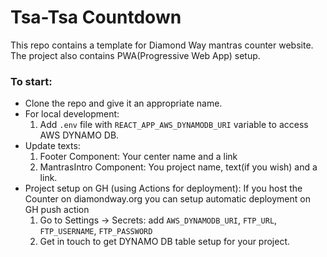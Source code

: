 # Tsa-Tsa Countdown
This repo contains a template for Diamond Way mantras counter website.
The project also contains PWA(Progressive Web App) setup.

### To start:

- Clone the repo and give it an appropriate name.
- For local development:
  1. Add `.env` file with `REACT_APP_AWS_DYNAMODB_URI` variable to access AWS DYNAMO DB.
- Update texts:
  1. Footer Component: Your center name and a link
  2. MantrasIntro Component: You project name, text(if you wish) and a link.
- Project setup on GH (using Actions for deployment):
  If you host the Counter on diamondway.org you can setup automatic deployment on GH push action
  1. Go to Settings -> Secrets: add `AWS_DYNAMODB_URI`, `FTP_URL`, `FTP_USERNAME`, `FTP_PASSWORD`
  2. Get in touch to get DYNAMO DB table setup for your project.
